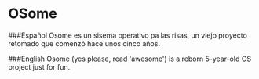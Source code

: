 # OSome

###Español
Osome es un sisema operativo pa las risas, un viejo proyecto retomado que comenzó hace unos cinco años.

###English
Osome (yes please, read 'awesome') is a reborn 5-year-old OS project just for fun.

